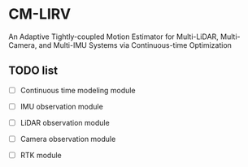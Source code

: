 # CM-LIRV

An Adaptive Tightly-coupled Motion Estimator for Multi-LiDAR, Multi-Camera, and Multi-IMU Systems via Continuous-time Optimization


## TODO list

- [ ] Continuous time modeling module

- [ ] IMU observation module

- [ ] LiDAR observation module

- [ ] Camera observation module

- [ ] RTK module
